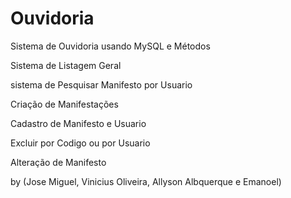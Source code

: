 # Ouvidoria
Sistema de Ouvidoria usando MySQL e Métodos

Sistema de Listagem Geral 

sistema de Pesquisar Manifesto por Usuario

Criação de Manifestações

Cadastro de Manifesto e Usuario 

Excluir por Codigo ou por  Usuario

Alteração de Manifesto


by (Jose Miguel, Vinicius Oliveira, Allyson Albquerque e Emanoel)

